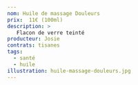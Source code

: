 ```yaml
---
nom: Huile de massage Douleurs
prix:  11€ (100ml)
description: >
   Flacon de verre teinté
producteur: Josie
contrats: tisanes
tags: 
  - santé
  - huile
illustration: huile-massage-douleurs.jpg
---
```


